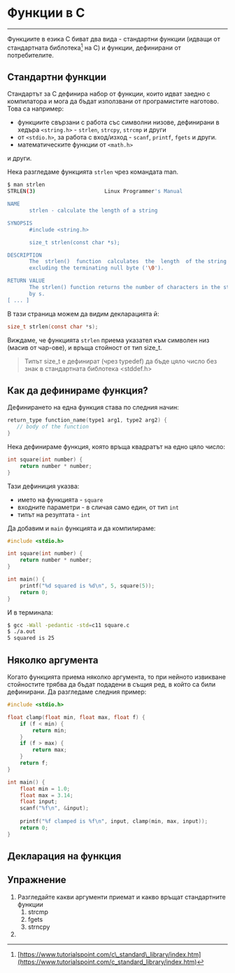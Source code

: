 # Функции в C

---

Функциите в езика C биват два вида - стандартни функции \(идващи от стандартната библотека[^1] на C\) и функции, дефинирани от потребителите.

## Стандартни функции

Стандартът за C дефинира набор от функции, които идват заедно с компилатора и мога да бъдат използвани от програмистите наготово. Това са например:

* функциите свързани с работа със символни низове, дефинирани в хедъра `<string.h>` - `strlen`, `strcpy`, `strcmp` и други
* от `<stdio.h>`, за работа с вход/изход - `scanf`, `printf`, `fgets` и други.
* математическите функции от `<math.h>`

и други.

Нека разгледаме функцията `strlen` чрез командата man.

```bash
$ man strlen
STRLEN(3)                      Linux Programmer's Manual                      STRLEN(3)

NAME
       strlen - calculate the length of a string

SYNOPSIS
       #include <string.h>

       size_t strlen(const char *s);

DESCRIPTION
       The  strlen()  function  calculates  the  length  of the string pointed to by s,
       excluding the terminating null byte ('\0').

RETURN VALUE
       The strlen() function returns the number of characters in the string pointed  to
       by s.
[ ... ]
```

В тази страница можем да видим декларацията й:

```c
size_t strlen(const char *s);
```

Виждаме, че функцията `strlen` приема указател към символен низ \(масив от чар-ове\), и връща стойност от тип size\_t.

> Типът size\_t е дефинират \(чрез typedef\) да бъде цяло число без знак в стандартната библотека &lt;stddef.h&gt;

## Как да дефинираме функция?

Дефинирането на една функция става по следния начин:

```c
return_type function_name(type1 arg1, type2 arg2) {
   // body of the function
}
```

Нека дефинираме функция, която връща квадратът на едно цяло число:

```c
int square(int number) {
    return number * number;
}
```

Тази дефиниция указва:

* името на функцията - `square`
* входните параметри - в сличая само един, от тип `int`
* типът на резултата - `int`

Да добавим и `main` функцията и да компилираме:

```c
#include <stdio.h>

int square(int number) {
    return number * number;
}

int main() {
    printf("%d squared is %d\n", 5, square(5));
    return 0;
}
```

И в терминала:

```bash
$ gcc -Wall -pedantic -std=c11 square.c
$ ./a.out
5 squared is 25
```

## Няколко аргумента

Когато функцията приема няколко аргумента, то при нейното извикване стойностите трябва да бъдат подадени в същия ред, в който са били дефинирани. Да разгледаме следния пример:

```c
#include <stdio.h>

float clamp(float min, float max, float f) {
    if (f < min) {
        return min;
    }
    if (f > max) {
        return max;
    }
    return f;
}

int main() {
    float min = 1.0;
    float max = 3.14;
    float input;
    scanf("%f\n", &input);
    
    printf("%f clamped is %f\n", input, clamp(min, max, input));
    return 0;
}
```



## Декларация на функция

## Упражнение

1. Разгледайте какви аргументи приемат и какво връщат стандартните функции
   1. strcmp
   2. fgets
   3. strncpy
2. 


[^1]: [https://www.tutorialspoint.com/c\_standard\_library/index.htm](https://www.tutorialspoint.com/c_standard_library/index.htm)

